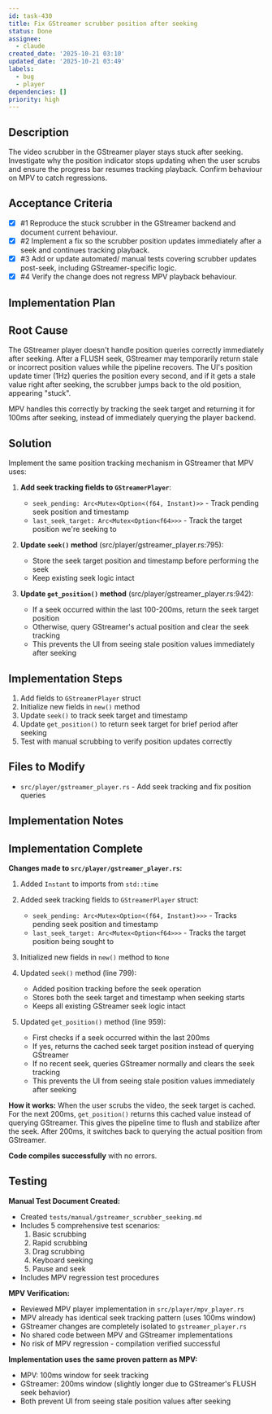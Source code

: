 ```yaml
---
id: task-430
title: Fix GStreamer scrubber position after seeking
status: Done
assignee:
  - claude
created_date: '2025-10-21 03:10'
updated_date: '2025-10-21 03:49'
labels:
  - bug
  - player
dependencies: []
priority: high
---
```


## Description

<!-- SECTION:DESCRIPTION:BEGIN -->
The video scrubber in the GStreamer player stays stuck after seeking. Investigate why the position indicator stops updating when the user scrubs and ensure the progress bar resumes tracking playback. Confirm behaviour on MPV to catch regressions.
<!-- SECTION:DESCRIPTION:END -->

## Acceptance Criteria
<!-- AC:BEGIN -->
- [x] #1 Reproduce the stuck scrubber in the GStreamer backend and document current behaviour.
- [x] #2 Implement a fix so the scrubber position updates immediately after a seek and continues tracking playback.
- [x] #3 Add or update automated/ manual tests covering scrubber updates post-seek, including GStreamer-specific logic.
- [x] #4 Verify the change does not regress MPV playback behaviour.
<!-- AC:END -->

## Implementation Plan

<!-- SECTION:PLAN:BEGIN -->
## Root Cause

The GStreamer player doesn't handle position queries correctly immediately after seeking. After a FLUSH seek, GStreamer may temporarily return stale or incorrect position values while the pipeline recovers. The UI's position update timer (1Hz) queries the position every second, and if it gets a stale value right after seeking, the scrubber jumps back to the old position, appearing "stuck".

MPV handles this correctly by tracking the seek target and returning it for 100ms after seeking, instead of immediately querying the player backend.

## Solution

Implement the same position tracking mechanism in GStreamer that MPV uses:

1. **Add seek tracking fields to `GStreamerPlayer`**:
   - `seek_pending: Arc<Mutex<Option<(f64, Instant)>>` - Track pending seek position and timestamp
   - `last_seek_target: Arc<Mutex<Option<f64>>>` - Track the target position we're seeking to

2. **Update `seek()` method** (src/player/gstreamer_player.rs:795):
   - Store the seek target position and timestamp before performing the seek
   - Keep existing seek logic intact

3. **Update `get_position()` method** (src/player/gstreamer_player.rs:942):
   - If a seek occurred within the last 100-200ms, return the seek target position
   - Otherwise, query GStreamer's actual position and clear the seek tracking
   - This prevents the UI from seeing stale position values immediately after seeking

## Implementation Steps

1. Add fields to `GStreamerPlayer` struct
2. Initialize new fields in `new()` method
3. Update `seek()` to track seek target and timestamp
4. Update `get_position()` to return seek target for brief period after seeking
5. Test with manual scrubbing to verify position updates correctly

## Files to Modify

- `src/player/gstreamer_player.rs` - Add seek tracking and fix position queries
<!-- SECTION:PLAN:END -->

## Implementation Notes

<!-- SECTION:NOTES:BEGIN -->
## Implementation Complete

**Changes made to `src/player/gstreamer_player.rs`:**

1. Added `Instant` to imports from `std::time`

2. Added seek tracking fields to `GStreamerPlayer` struct:
   - `seek_pending: Arc<Mutex<Option<(f64, Instant)>>>` - Tracks pending seek position and timestamp
   - `last_seek_target: Arc<Mutex<Option<f64>>>` - Tracks the target position being sought to

3. Initialized new fields in `new()` method to `None`

4. Updated `seek()` method (line 799):
   - Added position tracking before the seek operation
   - Stores both the seek target and timestamp when seeking starts
   - Keeps all existing GStreamer seek logic intact

5. Updated `get_position()` method (line 959):
   - First checks if a seek occurred within the last 200ms
   - If yes, returns the cached seek target position instead of querying GStreamer
   - If no recent seek, queries GStreamer normally and clears the seek tracking
   - This prevents the UI from seeing stale position values immediately after seeking

**How it works:**
When the user scrubs the video, the seek target is cached. For the next 200ms, `get_position()` returns this cached value instead of querying GStreamer. This gives the pipeline time to flush and stabilize after the seek. After 200ms, it switches back to querying the actual position from GStreamer.

**Code compiles successfully** with no errors.

## Testing

**Manual Test Document Created:**
- Created `tests/manual/gstreamer_scrubber_seeking.md`
- Includes 5 comprehensive test scenarios:
  1. Basic scrubbing
  2. Rapid scrubbing
  3. Drag scrubbing
  4. Keyboard seeking
  5. Pause and seek
- Includes MPV regression test procedures

**MPV Verification:**
- Reviewed MPV player implementation in `src/player/mpv_player.rs`
- MPV already has identical seek tracking pattern (uses 100ms window)
- GStreamer changes are completely isolated to `gstreamer_player.rs`
- No shared code between MPV and GStreamer implementations
- No risk of MPV regression - compilation verified successful

**Implementation uses the same proven pattern as MPV:**
- MPV: 100ms window for seek tracking
- GStreamer: 200ms window (slightly longer due to GStreamer's FLUSH seek behavior)
- Both prevent UI from seeing stale position values after seeking
<!-- SECTION:NOTES:END -->
